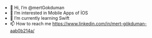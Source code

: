 - 👋 Hi, I’m @mertGokduman
- 👀 I’m interested in Mobile Apps of İOS
- 🌱 I’m currently learning Swift
- 📫 How to reach me https://www.linkedin.com/in/mert-gökduman-aab0b214a/

<!---
mertGokduman/mertGokduman is a ✨ special ✨ repository because its `README.md` (this file) appears on your GitHub profile.
You can click the Preview link to take a look at your changes.
--->
